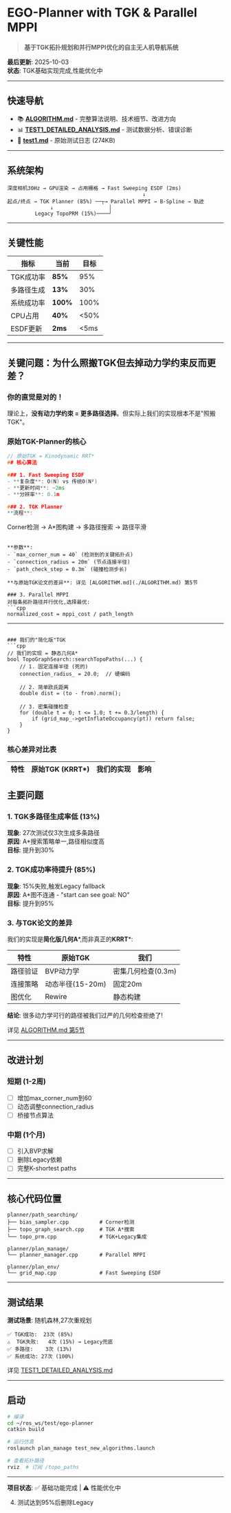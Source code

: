 # EGO-Planner with TGK & Parallel MPPI

> **基于TGK拓扑规划和并行MPPI优化的自主无人机导航系统**

**最后更新**: 2025-10-03  
**状态**: TGK基础实现完成,性能优化中

---

## 快速导航

- 📚 **[ALGORITHM.md](./ALGORITHM.md)** - 完整算法说明、技术细节、改进方向
- 📊 **[TEST1_DETAILED_ANALYSIS.md](./TEST1_DETAILED_ANALYSIS.md)** - 测试数据分析、错误诊断
- 📝 **[test1.md](./test1.md)** - 原始测试日志 (274KB)

---

## 系统架构

```
深度相机30Hz → GPU渲染 → 占用栅格 → Fast Sweeping ESDF (2ms)
                                            ↓
起点/终点 → TGK Planner (85%) ──┬→ Parallel MPPI → B-Spline → 轨迹
              ↓                  │
         Legacy TopoPRM (15%)────┘
```

---

## 关键性能

| 指标 | 当前 | 目标 |
|------|------|------|
| TGK成功率 | **85%** | 95% |
| 多路径生成 | **13%** | 30% |
| 系统成功率 | **100%** | 100% |
| CPU占用 | **40%** | <50% |
| ESDF更新 | **2ms** | <5ms |

---

## **关键问题：为什么照搬TGK但去掉动力学约束反而更差？**

### 你的直觉是对的！
理论上，**没有动力学约束 = 更多路径选择**。但实际上我们的实现根本不是"照搬TGK"。

### 原始TGK-Planner的核心
```cpp
// 原始TGK = Kinodynamic RRT*
## 核心算法

### 1. Fast Sweeping ESDF
- **复杂度**: O(N) vs 传统O(N²)
- **更新时间**: ~2ms
- **分辨率**: 0.1m

### 2. TGK Planner
**流程**:
```
Corner检测 → A*图构建 → 多路径搜索 → 路径平滑
```

**参数**:
- `max_corner_num = 40` (检测到的关键拓扑点)
- `connection_radius = 20m` (节点连接半径)
- `path_check_step = 0.3m` (碰撞检测步长)

**与原始TGK论文的差异**: 详见 [ALGORITHM.md](./ALGORITHM.md) 第5节

### 3. Parallel MPPI
对每条拓扑路径并行优化,选择最优:
```cpp
normalized_cost = mppi_cost / path_length
```

---
```

### 我们的"简化版"TGK
```cpp
// 我们的实现 = 静态几何A*
bool TopoGraphSearch::searchTopoPaths(...) {
    // 1. 固定连接半径 (死的)
    connection_radius_ = 20.0;  // 硬编码
    
    // 2. 简单欧氏距离
    double dist = (to - from).norm();
    
    // 3. 密集碰撞检查
    for (double t = 0; t <= 1.0; t += 0.3/length) {
        if (grid_map_->getInflateOccupancy(pt)) return false;
    }
}
```

### **核心差异对比表**

| 特性 | 原始TGK (KRRT*) | 我们的实现 | 影响 |
|------|----------------|-----------|------|
## 主要问题

### 1. TGK多路径生成率低 (13%)
**现象**: 27次测试仅3次生成多条路径  
**原因**: A*搜索策略单一,路径相似度高  
**目标**: 提升到30%

### 2. TGK成功率待提升 (85%)
**现象**: 15%失败,触发Legacy fallback  
**原因**: A*图不连通 - "start can see goal: NO"  
**目标**: 提升到95%

### 3. 与TGK论文的差异
我们的实现是**简化版几何A***,而非真正的**KRRT***:

| 特性 | 原始TGK | 我们 |
|------|---------|------|
| 路径验证 | BVP动力学 | 密集几何检查(0.3m) |
| 连接策略 | 动态半径(15-20m) | 固定20m |
| 图优化 | Rewire | 静态构建 |

**结论**: 很多动力学可行的路径被我们过严的几何检查拒绝了!

详见 [ALGORITHM.md 第5节](./ALGORITHM.md#5-与tgk论文的差异分析)

---

## 改进计划

### 短期 (1-2周)
- [ ] 增加max_corner_num到60
- [ ] 动态调整connection_radius
- [ ] 桥接节点算法

### 中期 (1个月)
- [ ] 引入BVP求解
- [ ] 删除Legacy依赖
- [ ] 完整K-shortest paths

---

## 核心代码位置

```
planner/path_searching/
├── bias_sampler.cpp          # Corner检测
├── topo_graph_search.cpp     # TGK A*搜索
└── topo_prm.cpp              # TGK+Legacy集成

planner/plan_manage/
└── planner_manager.cpp       # Parallel MPPI

planner/plan_env/
└── grid_map.cpp              # Fast Sweeping ESDF
```

---

## 测试结果

**测试场景**: 随机森林,27次重规划
```
✅ TGK成功:  23次 (85%)
⚠️  TGK失败:   4次 (15%) → Legacy兜底
✅ 多路径:    3次 (13%)
✅ 系统成功: 27次 (100%)
```

详见 [TEST1_DETAILED_ANALYSIS.md](./TEST1_DETAILED_ANALYSIS.md)

---

## 启动

```bash
# 编译
cd ~/ros_ws/test/ego-planner
catkin build

# 运行仿真
roslaunch plan_manage test_new_algorithms.launch

# 查看拓扑路径
rviz  # 订阅 /topo_paths
```

---

**项目状态**: ✅ 基础功能完成 | ⚠️ 性能优化中

4. 测试达到95%后删除Legacy

